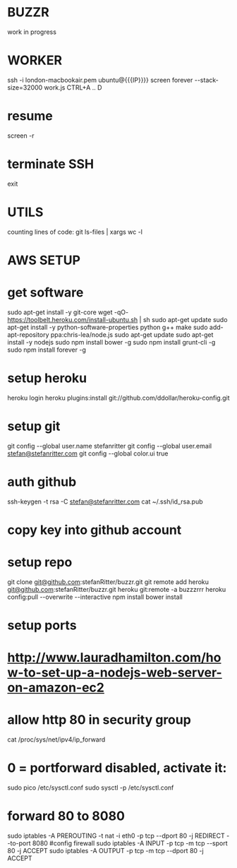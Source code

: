 BUZZR
======

work in progress


WORKER
======
ssh -i london-macbookair.pem ubuntu@{{{IP}}}}
screen
forever --stack-size=32000 work.js
CTRL+A .. D
# resume
screen -r
# terminate SSH
exit


UTILS
=====
counting lines of code: git ls-files | xargs wc -l


AWS SETUP
=========

# get software
sudo apt-get install -y git-core
wget -qO- https://toolbelt.heroku.com/install-ubuntu.sh | sh
sudo apt-get update
sudo apt-get install -y python-software-properties python g++ make
sudo add-apt-repository ppa:chris-lea/node.js
sudo apt-get update
sudo apt-get install -y nodejs
sudo npm install bower -g
sudo npm install grunt-cli -g
sudo npm install forever -g

# setup heroku
heroku login
heroku plugins:install git://github.com/ddollar/heroku-config.git


# setup git
git config --global user.name stefanritter
git config --global user.email stefan@stefanritter.com
git config --global color.ui true


# auth github
ssh-keygen -t rsa -C stefan@stefanritter.com
cat ~/.ssh/id_rsa.pub
# copy key into github account


# setup repo
git clone git@github.com:stefanRitter/buzzr.git
git remote add heroku git@github.com:stefanRitter/buzzr.git
heroku git:remote -a buzzzrrr
heroku config:pull --overwrite --interactive
npm install
bower install

# setup ports
# http://www.lauradhamilton.com/how-to-set-up-a-nodejs-web-server-on-amazon-ec2
# allow http 80 in security group
cat /proc/sys/net/ipv4/ip_forward
# 0 = portforward disabled, activate it:
sudo pico /etc/sysctl.conf
sudo sysctl -p /etc/sysctl.conf
# forward 80 to 8080
sudo iptables -A PREROUTING -t nat -i eth0 -p tcp --dport 80 -j REDIRECT --to-port 8080
#config firewall
sudo iptables -A INPUT -p tcp -m tcp --sport 80 -j ACCEPT
sudo iptables -A OUTPUT -p tcp -m tcp --dport 80 -j ACCEPT
